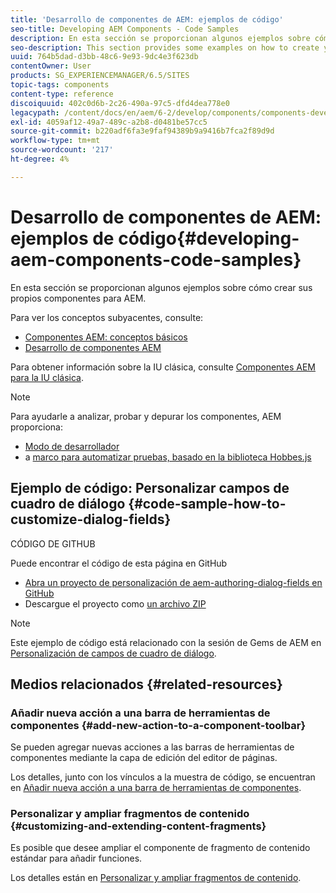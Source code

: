 ```yaml
---
title: 'Desarrollo de componentes de AEM: ejemplos de código'
seo-title: Developing AEM Components - Code Samples
description: En esta sección se proporcionan algunos ejemplos sobre cómo crear sus propios componentes para AEM.
seo-description: This section provides some examples on how to create your own components for AEM.
uuid: 764b5dad-d3bb-48c6-9e93-9dc4e3f623db
contentOwner: User
products: SG_EXPERIENCEMANAGER/6.5/SITES
topic-tags: components
content-type: reference
discoiquuid: 402c0d6b-2c26-490a-97c5-dfd4dea778e0
legacypath: /content/docs/en/aem/6-2/develop/components/components-develop
exl-id: 4059af12-49a7-489c-a2b8-d0481be57cc5
source-git-commit: b220adf6fa3e9faf94389b9a9416b7fca2f89d9d
workflow-type: tm+mt
source-wordcount: '217'
ht-degree: 4%

---
```


# Desarrollo de componentes de AEM: ejemplos de código{#developing-aem-components-code-samples}

En esta sección se proporcionan algunos ejemplos sobre cómo crear sus propios componentes para AEM.

Para ver los conceptos subyacentes, consulte:

* [Componentes AEM: conceptos básicos](/help/sites-developing/components-basics.md)
* [Desarrollo de componentes AEM](/help/sites-developing/developing-components.md)

Para obtener información sobre la IU clásica, consulte [Componentes AEM para la IU clásica](/help/sites-developing/developing-components-classic.md).

>[!NOTE]
>
>Para ayudarle a analizar, probar y depurar los componentes, AEM proporciona:
>
>* [Modo de desarrollador](/help/sites-developing/developer-mode.md)
>* a [marco para automatizar pruebas, basado en la biblioteca Hobbes.js](/help/sites-developing/hobbes.md)
>


## Ejemplo de código: Personalizar campos de cuadro de diálogo {#code-sample-how-to-customize-dialog-fields}

CÓDIGO DE GITHUB

Puede encontrar el código de esta página en GitHub

* [Abra un proyecto de personalización de aem-authoring-dialog-fields en GitHub](https://github.com/Adobe-Marketing-Cloud/aem-authoring-dialog-fields-customization)
* Descargue el proyecto como [un archivo ZIP](https://github.com/Adobe-Marketing-Cloud/aem-authoring-dialog-fields-customization/archive/master.zip)

>[!NOTE]
>
>Este ejemplo de código está relacionado con la sesión de Gems de AEM en [Personalización de campos de cuadro de diálogo](https://docs.adobe.com/content/ddc/en/gems/customizing-dialog-fields-in-touch-ui.html).

## Medios relacionados {#related-resources}

### Añadir nueva acción a una barra de herramientas de componentes {#add-new-action-to-a-component-toolbar}

Se pueden agregar nuevas acciones a las barras de herramientas de componentes mediante la capa de edición del editor de páginas.

Los detalles, junto con los vínculos a la muestra de código, se encuentran en [Añadir nueva acción a una barra de herramientas de componentes](/help/sites-developing/customizing-page-authoring-touch.md#add-new-action-to-a-component-toolbar).

### Personalizar y ampliar fragmentos de contenido {#customizing-and-extending-content-fragments}

Es posible que desee ampliar el componente de fragmento de contenido estándar para añadir funciones.

Los detalles están en [Personalizar y ampliar fragmentos de contenido](/help/sites-developing/customizing-content-fragments.md).
